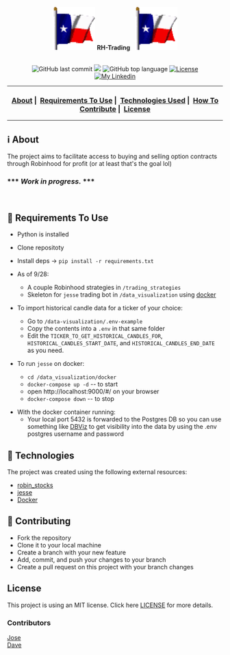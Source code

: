 <div align="center"><img width="100px" height="100px" src="flag.gif"> <strong>RH-Trading</strong> &ensp;<img width="100px" height="100px" src="flag.gif"></div>
<br/>

<p align="center">
  <img alt="GitHub last commit" src="https://img.shields.io/github/last-commit/sournachos/rh-trading">
  <img src="https://img.shields.io/github/issues/sournachos/rh-trading">
  <img alt="GitHub top language" src="https://img.shields.io/github/languages/top/sournachos/rh-trading">
  <a href="LICENSE">
    <img alt="License" src="https://img.shields.io/badge/license-MIT-%23F8952D">
  </a>
    </br>
  <a href="https://www.linkedin.com/in/joseriverathedev/">
    <img alt="My Linkedin" src="https://img.shields.io/badge/Jose Rivera-%230077B5?style=social&logo=linkedin">
  </a>
</p>

___

<h3 align="center">
  <a href="#information_source-about">About</a>&nbsp;|&nbsp;
  <a href="#seedling-requirements-to-use">Requirements To Use</a>&nbsp;|&nbsp;
  <a href="#rocket-technologies">Technologies Used</a>&nbsp;|&nbsp;
  <a href="#link-contributing">How To Contribute</a>&nbsp;|&nbsp;
  <a href="#license">License</a>
</h3>

___


## :information_source: About

The project aims to facilitate access to buying and selling option contracts through Robinhood for profit (or at least that's the goal lol)<br>
### *** ***Work in progress.*** *** ### 
<br>

## :seedling: Requirements To Use
- Python is installed
- Clone repositoty
- Install deps -> `pip install -r requirements.txt`
- As of 9/28:
  - A couple Robinhood strategies in `/trading_strategies`
  - Skeleton for `jesse` trading bot in `/data_visualization` using [docker](https://docs.docker.com/get-started/get-docker/)

- To import historical candle data for a ticker of your choice:
  - Go to `/data-visualization/.env-example`
  - Copy the contents into a `.env` in that same folder
  - Edit the `TICKER_TO_GET_HISTORICAL_CANDLES_FOR`, `HISTORICAL_CANDLES_START_DATE`, and `HISTORICAL_CANDLES_END_DATE` as you need.

- To run `jesse` on docker:
  - `cd /data_visualization/docker`
  - `docker-compose up -d` -- to start
  - open http://localhost:9000/#/ on your browser
  - `docker-compose down` -- to stop
<!-- - It's important to import the candles of historical data for the timeframe you want to backtest strategies on:
  - Do so on the `Import Candles` section of the menu once you're running on docker. -->

- With the docker container running:
  - Your local port 5432 is forwarded to the Postgres DB so you can use something like [DBViz](https://www.dbvis.com/download/) to get visibility into the data by using the .env postgres username and password


## :rocket: Technologies 

The project was created using the following external resources:

- [robin_stocks](https://github.com/jmfernandes/robin_stocks)
- [jesse](https://github.com/jesse-ai/jesse)
- [Docker](https://docs.docker.com/get-started/)

## :link: Contributing 

- Fork the repository
- Clone it to your local machine
- Create a branch with your new feature
- Add, commit, and push your changes to your branch
- Create a pull request on this project with your branch changes

## License 

This project is using an MIT license. Click here [LICENSE](LICENSE) for more details.

### Contributors
[Jose](https://github.com/sournachos)<br/>
[Dave](https://github.com/davechamp50)